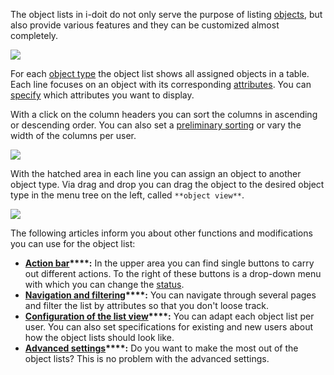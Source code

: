 The object lists in i-doit do not only serve the purpose of listing [objects](/display/en/Object+List), but also provide various features and they can be customized almost completely.

![](/download/attachments/37355668/object-list.png?version=1&modificationDate=1631705460735&api=v2&effects=drop-shadow)

For each [object type](../../basics/structure-of-the-it-documentation.md) the object list shows all assigned objects in a table. Each line focuses on an object with its corresponding [attributes](../../basics/structure-of-the-it-documentation.md). You can [specify](/display/en/Configuration+of+the+List+View) which attributes you want to display.

With a click on the column headers you can sort the columns in ascending or descending order. You can also set a [preliminary sorting](/display/en/Configuration+of+the+List+View) or vary the width of the columns per user.

![](/download/attachments/37355668/object-list-.gif?version=1&modificationDate=1631705593203&api=v2&effects=drop-shadow)  

  

With the hatched area in each line you can assign an object to another object type. Via drag and drop you can drag the object to the desired object type in the menu tree on the left, called `**object view**`.

![](/download/attachments/37355668/move-object.gif?version=1&modificationDate=1631706304561&api=v2&effects=drop-shadow)

  

The following articles inform you about other functions and modifications you can use for the object list:

*   **[Action bar](/pages/viewpage.action?pageId=61014327)****:** In the upper area you can find single buttons to carry out different actions. To the right of these buttons is a drop-down menu with which you can change the [status](/display/en/Life+and+Documentation+Cycle).
*   **[Navigation and filtering](/display/en/Navigation+and+Filtering)****:** You can navigate through several pages and filter the list by attributes so that you don't loose track.
*   **[Configuration of the list view](/display/en/Configuration+of+the+List+View)****:** You can adapt each object list per user. You can also set specifications for existing and new users about how the object lists should look like.
*   **[Advanced settings](/display/en/Advanced+Settings)****:** Do you want to make the most out of the object lists? This is no problem with the advanced settings.